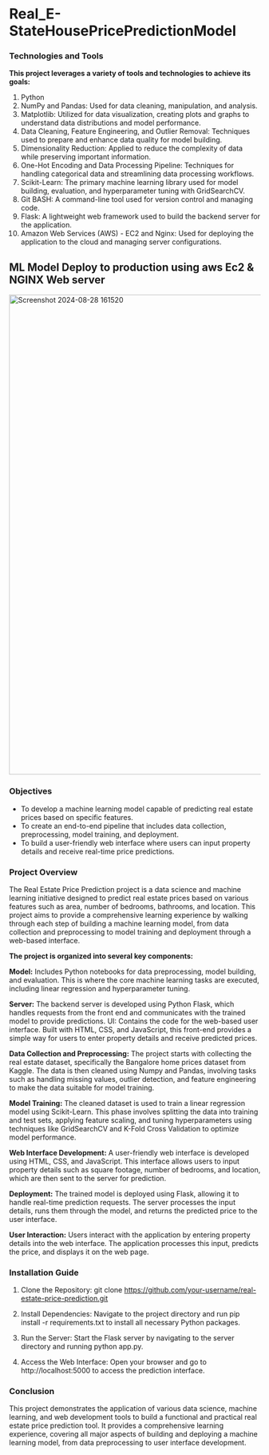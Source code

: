 # Real_E-StateHousePricePredictionModel

### Technologies and Tools
**This project leverages a variety of tools and technologies to achieve its goals:**

1. Python
2. NumPy and Pandas: Used for data cleaning, manipulation, and analysis.
3. Matplotlib: Utilized for data visualization, creating plots and graphs to understand data distributions and model performance.
4. Data Cleaning, Feature Engineering, and Outlier Removal: Techniques used to prepare and enhance data quality for model building.
5. Dimensionality Reduction: Applied to reduce the complexity of data while preserving important information.
6. One-Hot Encoding and Data Processing Pipeline: Techniques for handling categorical data and streamlining data processing workflows.
7. Scikit-Learn: The primary machine learning library used for model building, evaluation, and hyperparameter tuning with GridSearchCV.
8. Git BASH: A command-line tool used for version control and managing code.
9. Flask: A lightweight web framework used to build the backend server for the application.
10. Amazon Web Services (AWS) - EC2 and Nginx: Used for deploying the application to the cloud and managing server configurations.

## ML Model Deploy to production using aws Ec2 & NGINX Web server
<img width="959" alt="Screenshot 2024-08-28 161520" src="https://github.com/user-attachments/assets/708dd003-15dd-48b1-8c6d-01e82cca53ad">

### Objectives
* To develop a machine learning model capable of predicting real estate prices based on specific features.
* To create an end-to-end pipeline that includes data collection, preprocessing, model training, and deployment.
* To build a user-friendly web interface where users can input property details and receive real-time price predictions.

### Project Overview
The Real Estate Price Prediction project is a data science and machine learning initiative designed to predict real estate prices based on various features such as area, number of bedrooms, bathrooms, and location. This project aims to provide a comprehensive learning experience by walking through each step of building a machine learning model, from data collection and preprocessing to model training and deployment through a web-based interface.

**The project is organized into several key components:**

**Model:** Includes Python notebooks for data preprocessing, model building, and evaluation. This is where the core machine learning tasks are executed, including linear regression and hyperparameter tuning.

**Server:** The backend server is developed using Python Flask, which handles requests from the front end and communicates with the trained model to provide predictions.
UI: Contains the code for the web-based user interface. Built with HTML, CSS, and JavaScript, this front-end provides a simple way for users to enter property details and receive predicted prices.

**Data Collection and Preprocessing:** The project starts with collecting the real estate dataset, specifically the Bangalore home prices dataset from Kaggle. The data is then cleaned using Numpy and Pandas, involving tasks such as handling missing values, outlier detection, and feature engineering to make the data suitable for model training.

**Model Training:** The cleaned dataset is used to train a linear regression model using Scikit-Learn. This phase involves splitting the data into training and test sets, applying feature scaling, and tuning hyperparameters using techniques like GridSearchCV and K-Fold Cross Validation to optimize model performance.

**Web Interface Development:** A user-friendly web interface is developed using HTML, CSS, and JavaScript. This interface allows users to input property details such as square footage, number of bedrooms, and location, which are then sent to the server for prediction.

**Deployment:** The trained model is deployed using Flask, allowing it to handle real-time prediction requests. The server processes the input details, runs them through the model, and returns the predicted price to the user interface.

**User Interaction:** Users interact with the application by entering property details into the web interface. The application processes this input, predicts the price, and displays it on the web page.

### Installation Guide

1. Clone the Repository: git clone https://github.com/your-username/real-estate-price-prediction.git
   
2. Install Dependencies: Navigate to the project directory and run pip install -r requirements.txt to install all necessary Python packages.

3. Run the Server: Start the Flask server by navigating to the server directory and running python app.py.

4. Access the Web Interface: Open your browser and go to http://localhost:5000 to access the prediction interface.

### Conclusion
This project demonstrates the application of various data science, machine learning, and web development tools to build a functional and practical real estate price prediction tool. It provides a comprehensive learning experience, covering all major aspects of building and deploying a machine learning model, from data preprocessing to user interface development.
